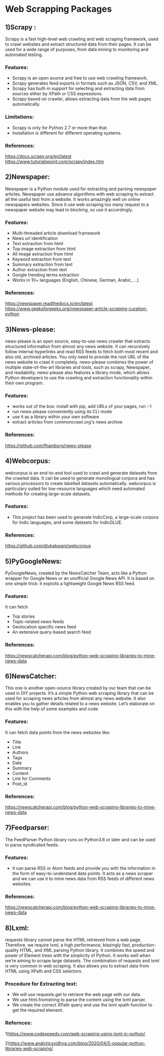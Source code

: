 # Web Scrapping Packages

## 1)Scrapy :
Scrapy is a fast high-level web crawling and web scraping framework, used to crawl websites and extract structured data from their pages. It can be used for a wide range of purposes, from data mining to monitoring and automated testing.

### Features:
- Scrapy is an open source and free to use web crawling framework.
- Scrapy generates feed exports in formats such as JSON, CSV, and XML.
- Scrapy has built-in support for selecting and extracting data from sources either by XPath or CSS expressions.
- Scrapy based on crawler, allows extracting data from the web pages automatically.

### Limitations:

- Scrapy is only for Python 2.7 or more than that.
- Installation is different for different operating systems.

### References:

https://docs.scrapy.org/en/latest
https://www.tutorialspoint.com/scrapy/index.htm

## 2)Newspaper:

Newspaper is a Python module used for extracting and parsing newspaper articles. Newspaper use advance algorithms with web scraping to extract all the useful text from a website. It works amazingly well on online newspapers websites. Since it use web scraping too many request to a newspaper website may lead to blocking, so use it accordingly.
### Features:
- Multi-threaded article download framework
- News url identification
- Text extraction from html
- Top image extraction from html
- All image extraction from html
- Keyword extraction from text
- Summary extraction from text
- Author extraction from text
- Google trending terms extraction
- Works in 10+ languages (English, Chinese, German, Arabic, …)
### References:
https://newspaper.readthedocs.io/en/latest
https://www.geeksforgeeks.org/newspaper-article-scraping-curation-python

## 3)News-please:
news-please is an open source, easy-to-use news crawler that extracts structured information from almost any news website. It can recursively follow internal hyperlinks and read RSS feeds to fetch both most recent and also old, archived articles. You only need to provide the root URL of the news website to crawl it completely. news-please combines the power of multiple state-of-the-art libraries and tools, such as scrapy, Newspaper, and readability. news-please also features a library mode, which allows Python developers to use the crawling and extraction functionality within their own program.      
### Features:
- works out of the box: install with pip, add URLs of your pages, run :-)
- run news-please conveniently using its CLI mode
- use it as a library within your own software
- extract articles from commoncrawl.org's news archive
### References:
https://github.com/fhamborg/news-please

## 4)Webcorpus:

webcorpus is an end-to-end tool used to crawl and generate datasets from the crawled data. It can be used to generate monolingual corpora and has various processors to create labelled datasets automatically. webcorpus is particulary suited for low-resource languages which need automated methods for creating large-scale datasets.




### Features: 
- This project has been used to generate IndicCorp, a large-scale corpora for Indic languages, and some datasets for IndicGLUE.
### References:
https://github.com/divkakwani/webcorpus

## 5)PyGoogleNews:

PyGoogleNews, created by the NewsCatcher Team, acts like a Python wrapper for Google News or an unofficial Google News API. It is based on one simple trick: it exploits a lightweight Google News RSS feed.
### Features:
It can fetch
- Top stories
- Topic-related news feeds
- Geolocation specific news feed
- An extensive query-based search feed
### References:
https://newscatcherapi.com/blog/python-web-scraping-libraries-to-mine-news-data
 
## 6)NewsCatcher:
 
This one is another open-source library created by our team that can be used in DIY projects. It’s a simple Python web scraping library that can be used for scraping news articles from almost any news website. It also enables you to gather details related to a news website. Let’s elaborate on this with the help of some examples and code.
### Features:
It can fetch data points from the news websites like:
- Title
- Link
- Authors
- Tags
- Date
- Summary
- Content
- Link for Comments
- Post_id
### References:
https://newscatcherapi.com/blog/python-web-scraping-libraries-to-mine-news-data
## 7)Feedparser:
 
The FeedParser Python library runs on Python3.6 or later and can be used to parse syndicated feeds.
### Features:
- it can parse RSS or Atom feeds and provide you with the information in the form of easy-to-understand data points. It acts as a news scraper and we can use it to mine news data from RSS feeds of different news websites.
### References:
https://newscatcherapi.com/blog/python-web-scraping-libraries-to-mine-news-data
## 8)Lxml:
requests library cannot parse the HTML retrieved from a web page. Therefore, we require lxml, a high performance, blazingly fast, production-quality HTML, and XML parsing Python library. It combines the speed and power of Element trees with the simplicity of Python. It works well when we’re aiming to scrape large datasets. The combination of requests and lxml is very common in web scraping. It also allows you to extract data from HTML using XPath and CSS selectors.

### Procedure for Extracting text:

- We will use requests.get to retrieve the web page with our data.
- We use html.fromstring to parse the content using the lxml parser.
- We create the correct XPath query and use the lxml xpath function to get the required element.
### Refernces:

1)https://www.codespeedy.com/web-scraping-using-lxml-in-python/

2)https://www.analyticsvidhya.com/blog/2020/04/5-popular-python-libraries-web-scraping/
